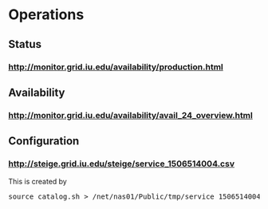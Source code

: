 # Operations
## Status
### http://monitor.grid.iu.edu/availability/production.html
## Availability
### http://monitor.grid.iu.edu/availability/avail_24_overview.html
## Configuration 
### http://steige.grid.iu.edu/steige/service_1506514004.csv
This is created by
<pre>
source catalog.sh > /net/nas01/Public/tmp/service_1506514004.csv
</pre>
